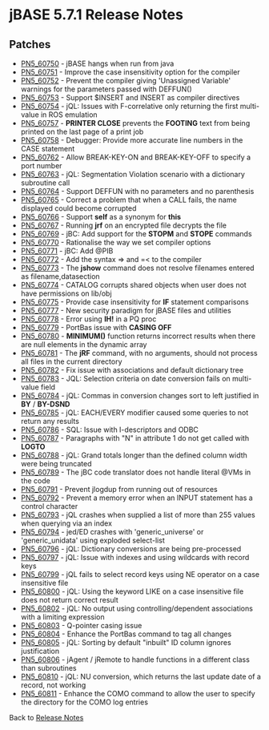# jBASE 5.7.1 Release Notes

<PageHeader />

## Patches

- [PN5\_60750](./../pn5_60750/README.md) - jBASE hangs when run from java
- [PN5\_60751](./../pn5_60751/README.md) - Improve the case insensitivity option for the compiler
- [PN5\_60752](./../pn5_60752/README.md) - Prevent the compiler giving 'Unassigned Variable' warnings for the parameters passed with DEFFUN()
- [PN5\_60753](./../pn5_60753/README.md) - Support $INSERT and INSERT as compiler directives
- [PN5\_60754](./../pn5_60754/README.md) - jQL: Issues with F-correlative only returning the first multi-value in ROS emulation
- [PN5\_60757](./../pn5_60757/README.md) - **PRINTER CLOSE** prevents the **FOOTING** text from being printed on the last page of a print job
- [PN5\_60758](./../pn5_60758/README.md) - Debugger: Provide more accurate line numbers in the CASE statement
- [PN5\_60762](./../pn5_60762/README.md) - Allow BREAK-KEY-ON and BREAK-KEY-OFF to specify a port number
- [PN5\_60763](./../pn5_60763/README.md) - jQL: Segmentation Violation scenario with a dictionary subroutine call
- [PN5\_60764](./../pn5_60764/README.md) - Support DEFFUN with no parameters and no parenthesis
- [PN5\_60765](./../pn5_60765/README.md) - Correct a problem that when a CALL fails, the name displayed could become corrupted
- [PN5\_60766](./../pn5_60766/README.md) - Support **self** as a synonym for **this**
- [PN5\_60767](./../pn5_60767/README.md) - Running **jrf** on an encrypted file decrypts the file
- [PN5\_60769](./../pn5_60769/README.md) - jBC: Add support for the **STOPM** and **STOPE** commands
- [PN5\_60770](./../pn5_60770/README.md) - Rationalise the way we set compiler options
- [PN5\_60771](./../pn5_60771/README.md) - jBC: Add @PIB
- [PN5\_60772](./../pn5_60772/README.md) - Add the syntax =&gt; and =&lt; to the compiler
- [PN5\_60773](./../pn5_60773/README.md) - The **jshow** command does not resolve filenames entered as filename,datasection
- [PN5\_60774](./../pn5_60774/README.md) - CATALOG corrupts shared objects when user does not have permissions on lib/obj
- [PN5\_60775](./../pn5_60775/README.md) - Provide case insensitivity for **IF** statement comparisons
- [PN5\_60777](./../pn5_60777/README.md) - New security paradigm for jBASE files and utilities
- [PN5\_60778](./../pn5_60778/README.md) - Error using **IH!** in a PQ proc
- [PN5\_60779](./../pn5_60779/README.md) - PortBas issue with **CASING OFF**
- [PN5\_60780](./../pn5_60780/README.md) - **MINIMUM()** function returns incorrect results when there are null elements in the dynamic array
- [PN5\_60781](./../pn5_60781/README.md) - The **jRF** command, with no arguments, should not process all files in the current directory
- [PN5\_60782](./../pn5_60782/README.md) - Fix issue with associations and default dictionary tree
- [PN5\_60783](./../pn5_60783/README.md) - JQL: Selection criteria on date conversion fails on multi-value field
- [PN5\_60784](./../pn5_60784/README.md) - jQL: Commas in conversion changes sort to left justified in **BY** / **BY-DSND**
- [PN5\_60785](./../pn5_60785/README.md) - jQL: EACH/EVERY modifier caused some queries to not return any results
- [PN5\_60786](./../pn5_60786/README.md) - SQL: Issue with I-descriptors and ODBC
- [PN5\_60787](./../pn5_60787/README.md) - Paragraphs with "N" in attribute 1 do not get called with **LOGTO**
- [PN5\_60788](./../pn5_60788/README.md) - jQL: Grand totals longer than the defined column width were being truncated
- [PN5\_60789](./../pn5_60789/README.md) - The jBC code translator does not handle literal @VMs in the code
- [PN5\_60791](./../pn5_60791/README.md) - Prevent jlogdup from running out of resources
- [PN5\_60792](./../pn5_60792/README.md) - Prevent a memory error when an INPUT statement has a control character
- [PN5\_60793](./../pn5_60793/README.md) - jQL crashes when supplied a list of more than 255 values when querying via an index
- [PN5\_60794](./../pn5_60794/README.md) - jed/ED crashes with 'generic\_universe' or 'generic\_unidata' using exploded select-list
- [PN5\_60796](./../pn5_60796/README.md) - jQL: Dictionary conversions are being pre-processed
- [PN5\_60797](./../pn5_60797/README.md) - jQL: Issue with indexes and using wildcards with record keys
- [PN5\_60799](./../pn5_60799/README.md) - jQL fails to select record keys using NE operator on a case insensitive file
- [PN5\_60800](./../pn5_60800/README.md) - jQL: Using the keyword LIKE on a case insensitive file does not return correct result
- [PN5\_60802](./../pn5_60802/README.md) - jQL: No output using controlling/dependent associations with a limiting expression
- [PN5\_60803](./../pn5_60803/README.md) - Q-pointer casing issue
- [PN5\_60804](./../pn5_60804/README.md) - Enhance the PortBas command to tag all changes
- [PN5\_60805](./../pn5_60805/README.md) - jQL: Sorting by default "inbuilt" ID column ignores justification
- [PN5\_60806](./../pn5_60806/README.md) - jAgent / jRemote to handle functions in a different class than subroutines
- [PN5\_60810](./../pn5_60810/README.md) - jQL: NU conversion, which returns the last update date of a record, not working
- [PN5\_60811](./../pn5_60811/README.md) - Enhance the COMO command to allow the user to specify the directory for the COMO log entries

Back to [Release Notes](./../../README.md)

<PageFooter />
